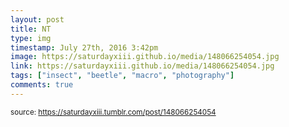 ```yaml
---
layout: post
title: NT
type: img
timestamp: July 27th, 2016 3:42pm
image: https://saturdayxiii.github.io/media/148066254054.jpg
link: https://saturdayxiii.github.io/media/148066254054.jpg
tags: ["insect", "beetle", "macro", "photography"]
comments: true
---
```

  
<small>source: https://saturdayxiii.tumblr.com/post/148066254054</small>